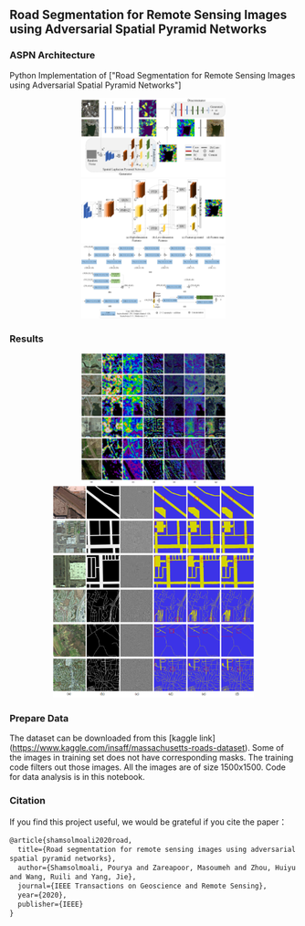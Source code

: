 ## Road Segmentation for Remote Sensing Images using Adversarial Spatial Pyramid Networks 



### ASPN Architecture

Python Implementation of ["Road Segmentation for Remote Sensing Images using Adversarial Spatial Pyramid Networks"]

<a href="http://tensorlayer.readthedocs.io">
<div align="center">
	<img src="imgs/fig.1.png" width="50%" height="10%"/>
</div>
</a> </pre>


<a href="http://tensorlayer.readthedocs.io">
<div align="center">
	<img src="imgs/fig.2.png" width="50%" height="50%"/>
</div>
</a> </pre>

<a href="http://tensorlayer.readthedocs.io">
<div align="center">
	<img src="imgs/fig.3.png" width="50%" height="50%"/>
</div>
</a>

### Results


<a href="http://tensorlayer.readthedocs.io">
<div align="center">
	<img src="imgs/fig.4.png" width="50%" height="50%"/>
</div>
</a>

<a href="http://tensorlayer.readthedocs.io">
<div align="center">
	<img src="imgs/fig.5.png" width="70%" height="50%"/>
</div>
</a>



### Prepare Data

The dataset can be downloaded from this [kaggle link] (https://www.kaggle.com/insaff/massachusetts-roads-dataset). Some of the images in training set does not have corresponding masks. The training code filters out those images. All the images are of size 1500x1500. Code for data analysis is in this notebook. 
  

### Citation
If you find this project useful, we would be grateful if you cite the paper：

```
@article{shamsolmoali2020road,
  title={Road segmentation for remote sensing images using adversarial spatial pyramid networks},
  author={Shamsolmoali, Pourya and Zareapoor, Masoumeh and Zhou, Huiyu and Wang, Ruili and Yang, Jie},
  journal={IEEE Transactions on Geoscience and Remote Sensing},
  year={2020},
  publisher={IEEE}
}
```

